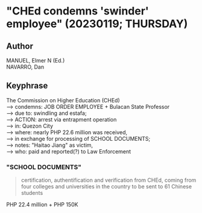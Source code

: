# "CHEd condemns 'swinder' employee" (20230119; THURSDAY)

## Author

MANUEL, Elmer N (Ed.)<br/>
NAVARRO, Dan

## Keyphrase

The Commission on Higher Education (CHEd)<br/>
--> condemns: JOB ORDER EMPLOYEE + Bulacan State Professor<br/>
--> due to: swindling and estafa;<br/>
--> ACTION: arrest via entrapment operation <br/>
--> in: Quezon City<br/>
--> where: nearly PHP 22.6 million was received,<br/>
--> in exchange for processing of SCHOOL DOCUMENTS;<br/>
--> notes: "Haitao Jiang" as victim,<br/>
--> who: paid and reported(?) to Law Enforcement

### "SCHOOL DOCUMENTS"

> certification, authentification and verification from CHEd, coming from four colleges and universities in the country to be sent to 61 Chinese students

PHP 22.4 million + PHP 150K

